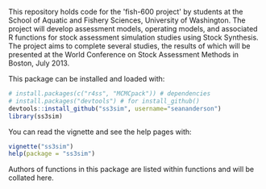 This repository holds code for the 'fish-600 project' by students at the School of Aquatic and Fishery Sciences, University of Washington. The project will develop assessment models, operating models, and associated R functions for stock assessment simulation studies using Stock Synthesis. The project aims to complete several studies, the results of which will be presented at the World Conference on Stock Assessment Methods in Boston, July 2013.

This package can be installed and loaded with:
```r
# install.packages(c("r4ss", "MCMCpack")) # dependencies
# install.packages("devtools") # for install_github()
devtools::install_github("ss3sim", username="seananderson")
library(ss3sim)
```
You can read the vignette and see the help pages with:
```r
vignette("ss3sim") 
help(package = "ss3sim")
```

Authors of functions in this package are listed within functions and will be collated here.
